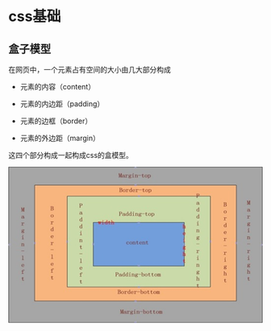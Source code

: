 # css基础

## 盒子模型

在网页中，一个元素占有空间的大小由几大部分构成

* 元素的内容（content）

* 元素的内边距（padding）

* 元素的边框（border）

* 元素的外边距（margin）

这四个部分构成一起构成css的盒模型。

![box](./img/box.jpg)
